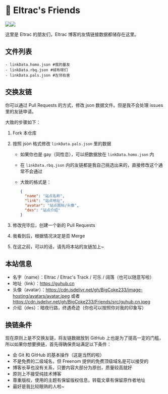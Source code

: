 # 👬 Eltrac's Friends

![](https://img.shields.io/badge/Eltrac's%20Friends-forever-brightgreen?style=flat-square)![](https://img.shields.io/badge/filled%20with-♥-ff69b4?style=flat-square)

这里是 Eltrac 的朋友们，Eltrac 博客的友情链接数据都储存在这里。

## 文件列表

```
- linkData.homo.json #我的基友
- linkData.rbq.json #绒布球们
- linkData.pals.json #左邻右舍
```

## 交换友链

你可以通过 Pull Requests 的方式，修改 json 数据文件。但是我不会处理 issues 里的友链申请。

大致的步骤如下：

1. Fork 本仓库

2. 按照 json 格式修改 `linkData.pals.json` 里的数据

   - 如果你也是 gay（同性恋），可以把数据放在 `linkData.homo.json` 内

   - 在 `linkData.rbq.json` 内的友链都是我自己挑选出来的，直接修改这个通常不会通过

   - 大致的格式是：

     ```json
     {
       "name": "站点名称", 
       "link": "站点地址",
       "avatar": "站点图标/头像",
       "des": "站点介绍"
     }
     ```

3. 修改完毕后，创建一个新的 Pull Requests

4. 我看到后，根据情况决定是否 Merge

5. 在这之前，可以的话，请先将本站的友链加上~

## 本站信息

- 名字（name）：Eltrac / Eltrac's Track / 可乐 / 阔落（也可以随意写啦）
- 地址（link）：https://guhub.cn
- 头像（avatar）：https://cdn.jsdelivr.net/gh/BigCoke233/image-hosting/avatars/avatar.jpeg 或者 https://cdn.jsdelivr.net/gh/BigCoke233/Friends/src/guhub.cn.jpeg
- 介绍（des）：暗夜行路，终遇奇迹（你也可以按照你对我的印象写）

## 换链条件

现在原则上是不交换友链，将友链数据放到 GitHub 上也是为了提高一定的门槛，所以如果你想要换链，首先得确保贵站满足以下条件：

- 会 Git 和 GitHub 的基本操作（这是当然的啦）
- 不是免费的二级域名，但 Freenom 提供的免费顶级域名是可以接受的
- 博客长草也没有关系，只要内容大部分为原创，质量较高就好
- 原则上不接受纯技术博客
- 尊重版权，使用的主题有保留版权信息，转载文章有保留原作者地址
- 最好是我比较眼熟的人啦~